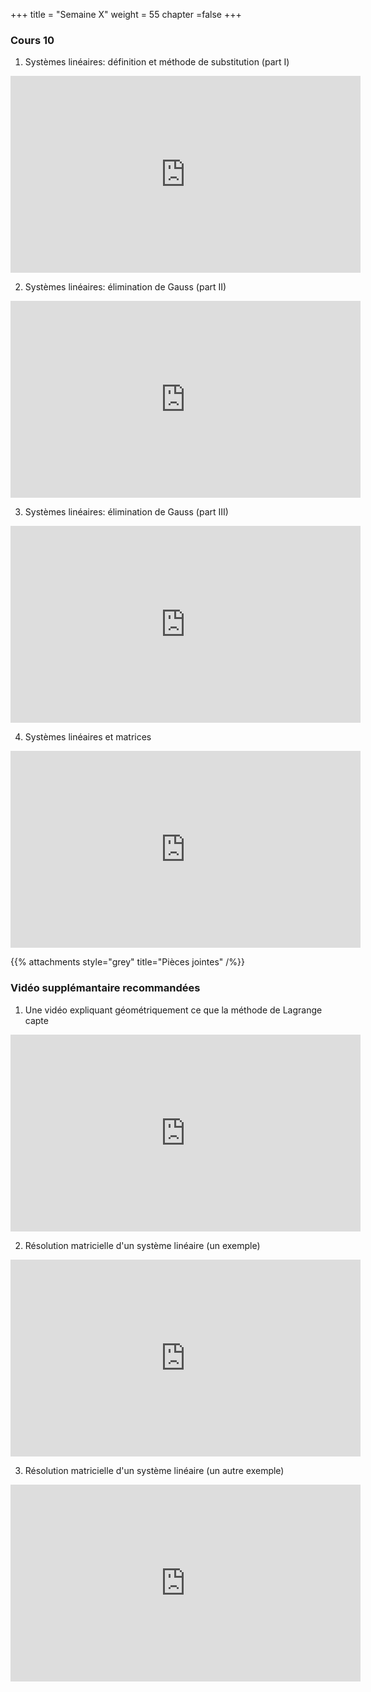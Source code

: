 +++
title = "Semaine X"
weight = 55
chapter =false
+++

<!--
# :construction:
Vidéos disponible le 29 septembre 2020
-->


### Cours 10

1) Systèmes linéaires: définition et méthode de substitution (part I)


<iframe width="560" height="315" src="https://www.youtube.com/embed/gMAzQV2h6ts" frameborder="0" allow="accelerometer; autoplay; clipboard-write; encrypted-media; gyroscope; picture-in-picture" allowfullscreen></iframe>


2) Systèmes linéaires: élimination de Gauss (part II)

<iframe width="560" height="315" src="https://www.youtube.com/embed/j6PPJKSmS0U" frameborder="0" allow="accelerometer; autoplay; clipboard-write; encrypted-media; gyroscope; picture-in-picture" allowfullscreen></iframe>


3) Systèmes linéaires: élimination de Gauss (part III)

<iframe width="560" height="315" src="https://www.youtube.com/embed/nZkf-ENH93c" frameborder="0" allow="accelerometer; autoplay; clipboard-write; encrypted-media; gyroscope; picture-in-picture" allowfullscreen></iframe>



4) Systèmes linéaires et matrices


<iframe width="560" height="315" src="https://www.youtube.com/embed/1v5UnnlczVo" frameborder="0" allow="accelerometer; autoplay; clipboard-write; encrypted-media; gyroscope; picture-in-picture" allowfullscreen></iframe>



{{% attachments style="grey" title="Pièces jointes" /%}}



### Vidéo supplémantaire recommandées

1) Une vidéo expliquant géométriquement ce que la méthode de Lagrange capte

<iframe width="560" height="315" src="https://www.youtube.com/embed/vwUV2IDLP8Q" frameborder="0" allow="accelerometer; autoplay; clipboard-write; encrypted-media; gyroscope; picture-in-picture" allowfullscreen></iframe>

2) Résolution matricielle d'un système linéaire (un exemple)

<iframe width="560" height="315" src="https://www.youtube.com/embed/lP1DGtZ8Wys" frameborder="0" allow="accelerometer; autoplay; clipboard-write; encrypted-media; gyroscope; picture-in-picture" allowfullscreen></iframe>

3) Résolution matricielle d'un système linéaire (un autre exemple)

<iframe width="560" height="315" src="https://www.youtube.com/embed/JVDrlTdzxiI" frameborder="0" allow="accelerometer; autoplay; clipboard-write; encrypted-media; gyroscope; picture-in-picture" allowfullscreen></iframe>